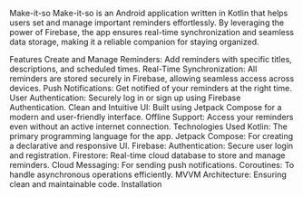 Make-it-so
Make-it-so is an Android application written in Kotlin that helps users set and manage important reminders effortlessly. By leveraging the power of Firebase, the app ensures real-time synchronization and seamless data storage, making it a reliable companion for staying organized.

Features
Create and Manage Reminders: Add reminders with specific titles, descriptions, and scheduled times.
Real-Time Synchronization: All reminders are stored securely in Firebase, allowing seamless access across devices.
Push Notifications: Get notified of your reminders at the right time.
User Authentication: Securely log in or sign up using Firebase Authentication.
Clean and Intuitive UI: Built using Jetpack Compose for a modern and user-friendly interface.
Offline Support: Access your reminders even without an active internet connection.
Technologies Used
Kotlin: The primary programming language for the app.
Jetpack Compose: For creating a declarative and responsive UI.
Firebase:
Authentication: Secure user login and registration.
Firestore: Real-time cloud database to store and manage reminders.
Cloud Messaging: For sending push notifications.
Coroutines: To handle asynchronous operations efficiently.
MVVM Architecture: Ensuring clean and maintainable code.
Installation
